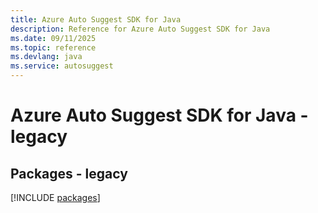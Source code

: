 ```yaml
---
title: Azure Auto Suggest SDK for Java
description: Reference for Azure Auto Suggest SDK for Java
ms.date: 09/11/2025
ms.topic: reference
ms.devlang: java
ms.service: autosuggest
---
```

# Azure Auto Suggest SDK for Java - legacy
## Packages - legacy
[!INCLUDE [packages](auto-suggest-index.md)]
